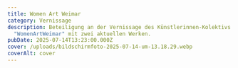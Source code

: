 ```yaml
---
title: Women Art Weimar
category: Vernissage
description: Beteiligung an der Vernissage des Künstlerinnen-Kolektivs
  "WomenArtWeimar" mit zwei aktuellen Werken.
pubDate: 2025-07-14T13:23:00.000Z
cover: /uploads/bildschirmfoto-2025-07-14-um-13.18.29.webp
coverAlt: cover
---
```

